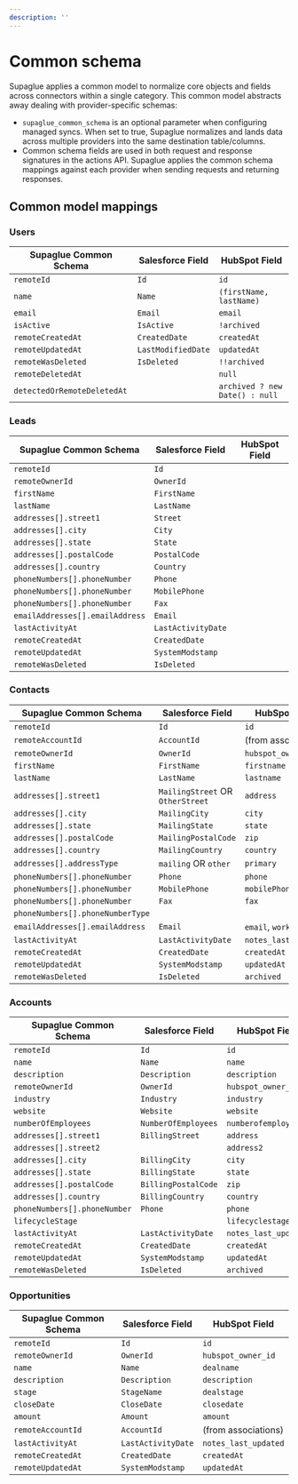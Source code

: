 ```yaml
---
description: ''
---
```


# Common schema

Supaglue applies a common model to normalize core objects and fields across connectors within a single category. This common model abstracts away dealing with provider-specific schemas:

- `supaglue_common_schema` is an optional parameter when configuring managed syncs. When set to true, Supaglue normalizes and lands data across multiple providers into the same destination table/columns.
- Common schema fields are used in both request and response signatures in the actions API. Supaglue applies the common schema mappings against each provider when sending requests and returning responses.

## Common model mappings

### Users

| Supaglue Common Schema | Salesforce Field       | HubSpot Field          |
|------------------------|------------------------|------------------------|
| `remoteId`               | `Id`                     | `id`                     |
| `name`                   | `Name`                   | `(firstName, lastName)`  |
| `email`                  | `Email`                  | `email`                  |
| `isActive`               | `IsActive`               | `!archived`              |
| `remoteCreatedAt`        | `CreatedDate`            | `createdAt`              |
| `remoteUpdatedAt`        | `LastModifiedDate`       | `updatedAt`              |
| `remoteWasDeleted`       | `IsDeleted`              | `!!archived`             |
| `remoteDeletedAt`        |                        | `null`                   |
| `detectedOrRemoteDeletedAt` |                      | `archived ? new Date() : null` |

### Leads

| Supaglue Common Schema | Salesforce Field       | HubSpot Field          |
|------------------------|------------------------|------------------------|
| `remoteId`               | `Id`                     |                        |
| `remoteOwnerId`          | `OwnerId`                |                        |
| `firstName`              | `FirstName`              |                        |
| `lastName`               | `LastName`               |                        |
| `addresses[].street1`    | `Street`                 |                        |
| `addresses[].city`       | `City`                   |                        |
| `addresses[].state`      | `State`                  |                        |
| `addresses[].postalCode` | `PostalCode`             |                        |
| `addresses[].country`    | `Country`                |                        |
| `phoneNumbers[].phoneNumber` | `Phone`               |                        |
| `phoneNumbers[].phoneNumber` | `MobilePhone`         |                        |
| `phoneNumbers[].phoneNumber` | `Fax`                 |                        |
| `emailAddresses[].emailAddress` | `Email`           |                        |
| `lastActivityAt`         | `LastActivityDate`       |                        |
| `remoteCreatedAt`        | `CreatedDate`            |                        |
| `remoteUpdatedAt`        | `SystemModstamp`         |                        |
| `remoteWasDeleted`       | `IsDeleted`              |                        |

### Contacts

| Supaglue Common Schema | Salesforce Field       | HubSpot Field          |
|------------------------|-----------------------|-----------------------|
| `remoteId`               | `Id`                    | `id`                    |
| `remoteAccountId`        | `AccountId`             | (from associations)   |
| `remoteOwnerId`          | `OwnerId`               | `hubspot_owner_id`      |
| `firstName`              | `FirstName`             | `firstname`             |
| `lastName`               | `LastName`              | `lastname`              |
| `addresses[].street1`    | `MailingStreet` OR `OtherStreet`        | `address`               |
| `addresses[].city`       | `MailingCity`           | `city`                  |
| `addresses[].state`      | `MailingState`          | `state`                 |
| `addresses[].postalCode` | `MailingPostalCode`     | `zip`                   |
| `addresses[].country`    | `MailingCountry`        | `country`               |
| `addresses[].addressType`| `mailing` OR `other`   | `primary`
| `phoneNumbers[].phoneNumber` | `Phone`              | `phone`                 |
| `phoneNumbers[].phoneNumber` | `MobilePhone`        | `mobilePhone`           |
| `phoneNumbers[].phoneNumber` | `Fax`                | `fax`                   |
| `phoneNumbers[].phoneNumberType` | 
| `emailAddresses[].emailAddress` | `Email`          | `email`, `work_email`     |
| `lastActivityAt`         | `LastActivityDate`      | `notes_last_updated`    |
| `remoteCreatedAt`        | `CreatedDate`           | `createdAt`             |
| `remoteUpdatedAt`        | `SystemModstamp`        | `updatedAt`             |
| `remoteWasDeleted`       | `IsDeleted`             | `archived`              |

### Accounts

| Supaglue Common Schema | Salesforce Field       | HubSpot Field          |
|------------------------|-----------------------|-----------------------|
| `remoteId`               | `Id`                    | `id`                    |
| `name`                   | `Name`                  | `name`                  |
| `description`            | `Description`           | `description`           |
| `remoteOwnerId`          | `OwnerId`               | `hubspot_owner_id`      |
| `industry`               | `Industry`              | `industry`              |
| `website`                | `Website`               | `website`               |
| `numberOfEmployees`      | `NumberOfEmployees`     | `numberofemployees`     |
| `addresses[].street1`    | `BillingStreet`         | `address`               |
| `addresses[].street2`    |                        | `address2`              |
| `addresses[].city`       | `BillingCity`           | `city`                  |
| `addresses[].state`      | `BillingState`          | `state`                 |
| `addresses[].postalCode` | `BillingPostalCode`     | `zip`                   |
| `addresses[].country`    | `BillingCountry`        | `country`               |
| `phoneNumbers[].phoneNumber` | `Phone`              | `phone`                 |
| `lifecycleStage`         |                        | `lifecyclestage`        |
| `lastActivityAt`         | `LastActivityDate`      | `notes_last_updated`    |
| `remoteCreatedAt`        | `CreatedDate`           | `createdAt`             |
| `remoteUpdatedAt`        | `SystemModstamp`        | `updatedAt`             |
| `remoteWasDeleted`       | `IsDeleted`             | `archived`              |

### Opportunities

| Supaglue Common Schema | Salesforce Field       | HubSpot Field          |
|------------------------|-----------------------|-----------------------|
| `remoteId`               | `Id`                    | `id`                    |
| `remoteOwnerId`          | `OwnerId`               | `hubspot_owner_id`      |
| `name`                   | `Name`                  | `dealname`              |
| `description`            | `Description`           | `description`           |
| `stage`                  | `StageName`             | `dealstage`             |
| `closeDate`              | `CloseDate`             | `closedate`             |
| `amount`                 | `Amount`                | `amount`                |
| `remoteAccountId`        | `AccountId`             | (from associations)   |
| `lastActivityAt`         | `LastActivityDate`      | `notes_last_updated`    |
| `remoteCreatedAt`        | `CreatedDate`           | `createdAt`             |
| `remoteUpdatedAt`        | `SystemModstamp`        | `updatedAt`             |
